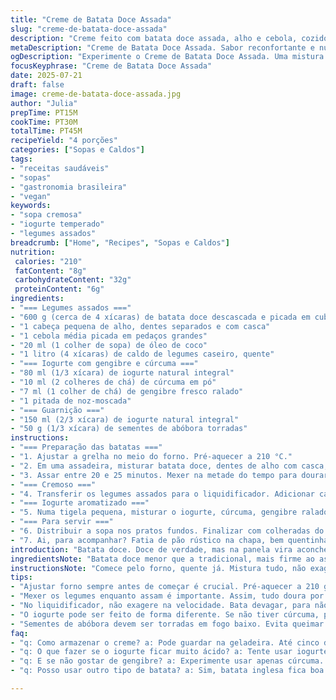 ```yaml
---
title: "Creme de Batata Doce Assada"
slug: "creme-de-batata-doce-assada"
description: "Creme feito com batata doce assada, alho e cebola, cozido em caldo de legumes. Iogurte natural temperado com cúrcuma, gengibre fresco e canela dá toque especial. Sementes de abóbora torradas adicionam crocância. Rápido, nutritivo, sem glúten, sem ovos e sem nozes."
metaDescription: "Creme de Batata Doce Assada. Sabor reconfortante e nutrição em cada colherada. A combinação perfeita de ingredientes saudáveis."
ogDescription: "Experimente o Creme de Batata Doce Assada. Uma mistura irresistível de sabores e texturas. Ideal para aquecer o corpo."
focusKeyphrase: "Creme de Batata Doce Assada"
date: 2025-07-21
draft: false
image: creme-de-batata-doce-assada.jpg
author: "Julia"
prepTime: PT15M
cookTime: PT30M
totalTime: PT45M
recipeYield: "4 porções"
categories: ["Sopas e Caldos"]
tags:
- "receitas saudáveis"
- "sopas"
- "gastronomia brasileira"
- "vegan"
keywords:
- "sopa cremosa"
- "iogurte temperado"
- "legumes assados"
breadcrumb: ["Home", "Recipes", "Sopas e Caldos"]
nutrition: 
 calories: "210"
 fatContent: "8g"
 carbohydrateContent: "32g"
 proteinContent: "6g"
ingredients:
- "=== Legumes assados ==="
- "600 g (cerca de 4 xícaras) de batata doce descascada e picada em cubos"
- "1 cabeça pequena de alho, dentes separados e com casca"
- "1 cebola média picada em pedaços grandes"
- "20 ml (1 colher de sopa) de óleo de coco"
- "1 litro (4 xícaras) de caldo de legumes caseiro, quente"
- "=== Iogurte com gengibre e cúrcuma ==="
- "80 ml (1/3 xícara) de iogurte natural integral"
- "10 ml (2 colheres de chá) de cúrcuma em pó"
- "7 ml (1 colher de chá) de gengibre fresco ralado"
- "1 pitada de noz-moscada"
- "=== Guarnição ==="
- "150 ml (2/3 xícara) de iogurte natural integral"
- "50 g (1/3 xícara) de sementes de abóbora torradas"
instructions:
- "=== Preparação das batatas ==="
- "1. Ajustar a grelha no meio do forno. Pré-aquecer a 210 °C."
- "2. Em uma assadeira, misturar batata doce, dentes de alho com casca, cebola e óleo de coco. Temperar com sal e pimenta a gosto. Mexer até cobrir tudo uniformemente."
- "3. Assar entre 20 e 25 minutos. Mexer na metade do tempo para dourar tudo de forma parelha. Os dentes de alho podem ficar macios, com casca ainda."
- "=== Cremoso ==="
- "4. Transferir os legumes assados para o liquidificador. Adicionar caldo de legumes aos poucos e triturar até virar purê bem homogêneo. Ajustar sal e pimenta, se necessário."
- "=== Iogurte aromatizado ==="
- "5. Numa tigela pequena, misturar o iogurte, cúrcuma, gengibre ralado e noz-moscada. Salpicar uma pitada de sal para equilibrar."
- "=== Para servir ==="
- "6. Distribuir a sopa nos pratos fundos. Finalizar com colheradas do iogurte natural e do iogurte temperado. Completar com sementes de abóbora para textura crocante."
- "7. Ai, para acompanhar? Fatia de pão rústico na chapa, bem quentinha, ou torradinhas."
introduction: "Batata doce. Doce de verdade, mas na panela vira aconchego. Cortada, assada com alho e cebola. O cheiro invade a casa. Depois, batido com caldo quente, mistura que desmancha na boca. Não é sopa comum, é atmosfera. Iogurte temperado. Gengibre afiado, cúrcuma queimando suavemente. Muitas vezes esquecidos, juntos ganham vida. Canela ou noz-moscada brigando silenciosamente com o calor da especiaria. No fim, você sabe, aquela crocância das sementes tostadas. Textura que dança entre o cremoso e o crocante, segredo do jeito brasileiro de tornar simples algo que impressiona."
ingredientsNote: "Batata doce menor que a tradicional, mais firme ao assar, coloca menos água na sopa. Reduzir óleo e trocar por gordura vegetal mais local, como óleo de coco, traz toque tropical, mais aroma. Caldo de legumes caseiro substitui caldo de frango e vaporiza sabor de raiz. O alho com casca assado libera suavidade única, evita amargar. No iogurte, o integral dá corpo e liga a sopa, assim nem precisa creme. Gengibre fresco picado ao invés de seco realça o calor. A noz-moscada no lugar da canela cria algo mais envolvente. Sementes de abóbora torradas em fogo baixo para não queimar, realçando aroma e deixado levemente salgadas para quebrar o doce da batata."
instructionsNote: "Comece pelo forno, quente já. Mistura tudo, não exagere no óleo para não ficar pesado. Mexa ao assar para evitar queimar e dar cor na medida certa. Uso do liquidificador faz diferença, não bata demais para não incorporar ar. Ajuste o caldo, vá com calma, menos é mais para textura. O iogurte temperado vá testando até encontrar o equilíbrio; lembrando que gengibre pode tirar o frescor, vale colocar menos para quem não curte muito picância. Para guarnição, não deixe de tostar sementes na frigideira sem óleo, sacuda pra virá-las. Misture os iogurtes na hora de servir, mantém textura e temperatura certa. Pão do lado? Rapidamente passado na frigideira com um fio de azeite, crocante na medida."
tips:
- "Ajustar forno sempre antes de começar é crucial. Pré-aquecer a 210 graus. Cuidado com o óleo. Colocar demais pode deixar pesado. Use só o suficiente."
- "Mexer os legumes enquanto assam é importante. Assim, tudo doura por igual. Não esqueça do alho com casca. Ele fica super macio. Adiciona um sabor único."
- "No liquidificador, não exagere na velocidade. Bata devagar, para não incorporar ar. A mistura deve ser homogênea. Mas não aerada, para não perder a cremosidade."
- "O iogurte pode ser feito de forma diferente. Se não tiver cúrcuma, pode só usar gengibre. E a noz-moscada é bem discreta. Note como isso muda a textura."
- "Sementes de abóbora devem ser torradas em fogo baixo. Evita queimar. O gosto intenso se destaca. Para guarnição, misturar os iogurtes na hora é melhor."
faq:
- "q: Como armazenar o creme? a: Pode guardar na geladeira. Até cinco dias sem problemas. A textura pode mudar. Aqueça bem antes de servir."
- "q: O que fazer se o iogurte ficar muito ácido? a: Tente usar iogurte natural sem açúcar. Menos ácido. Outra opção é equilibrar com um pouco de mel."
- "q: E se não gostar de gengibre? a: Experimente usar apenas cúrcuma. Ou até um pouco de pimenta. Isso traz outro toque. Mas sempre bom ajustar ao gosto."
- "q: Posso usar outro tipo de batata? a: Sim, batata inglesa fica boa. Mas a textura muda. Pode ser mais aguada. Atenção ao tempo de cozimento, mais rápido."

---
```

